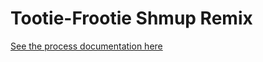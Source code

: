 # Tootie-Frootie Shmup Remix

[See the process documentation here](https://github.com/Harrison-B/harrison_shmup/tree/Shmupped/Process)